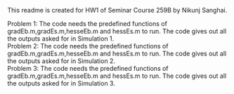 This readme is created for HW1 of Seminar Course 259B by Nikunj Sanghai.                   

Problem 1: The code needs the predefined functions of gradEb.m,gradEs.m,hesseEb.m and hessEs.m to run. The code gives out all the outputs asked for in Simulation 1.                                                             
Problem 2: The code needs the predefined functions of gradEb.m,gradEs.m,hesseEb.m and hessEs.m to run. The code gives out all the outputs asked for in Simulation 2.                                                        
Problem 3: The code needs the predefined functions of gradEb.m,gradEs.m,hesseEb.m and hessEs.m to run. The code gives out all the outputs asked for in Simulation 3.                                                            
